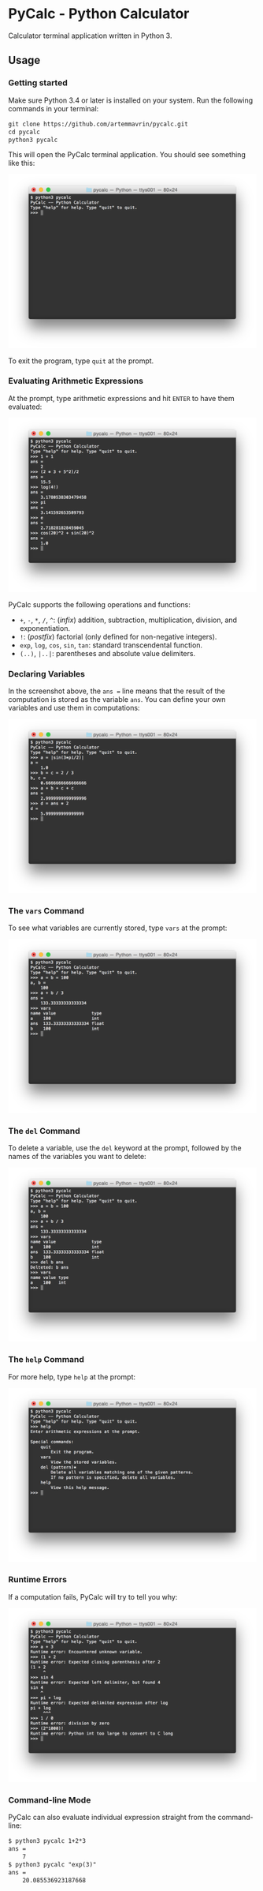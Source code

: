 # PyCalc - Python Calculator

Calculator terminal application written in Python 3.

## Usage

### Getting started

Make sure Python 3.4 or later is installed on your system.
Run the following commands in your terminal:

    git clone https://github.com/artemmavrin/pycalc.git
    cd pycalc
    python3 pycalc

This will open the PyCalc terminal application.
You should see something like this:

![Screenshot](images/startup.png)

To exit the program, type `quit` at the prompt.

### Evaluating Arithmetic Expressions

At the prompt, type arithmetic expressions and hit `ENTER` to have them evaluated:

![Screenshot](images/evaluating-expressions.png)

PyCalc supports the following operations and functions:
* `+`, `-`, `*`, `/`, `^`: (*infix*) addition, subtraction, multiplication, division, and exponentiation.
* `!`: (*postfix*) factorial (only defined for non-negative integers).
* `exp`, `log`, `cos`, `sin`, `tan`: standard transcendental function.
* `(..)`, `|..|`: parentheses and absolute value delimiters.


### Declaring Variables

In the screenshot above, the `ans =` line means that the result of the computation is stored as the variable `ans`.
You can define your own variables and use them in computations:

![Screenshot](images/declaring-variables.png)


### The `vars` Command

To see what variables are currently stored, type `vars` at the prompt:

![Screenshot](images/vars-command.png)


### The `del` Command

To delete a variable, use the `del` keyword at the prompt, followed by the names
of the variables you want to delete:

![Screenshot](images/del-command.png)


### The `help` Command

For more help, type `help` at the prompt:

![Screenshot](images/help-command.png)


### Runtime Errors

If a computation fails, PyCalc will try to tell you why:

![Screenshot](images/runtime-errors.png)


### Command-line Mode

PyCalc can also evaluate individual expression straight from the command-line:

    $ python3 pycalc 1+2*3
    ans =
        7
    $ python3 pycalc "exp(3)"
    ans =
        20.085536923187668
